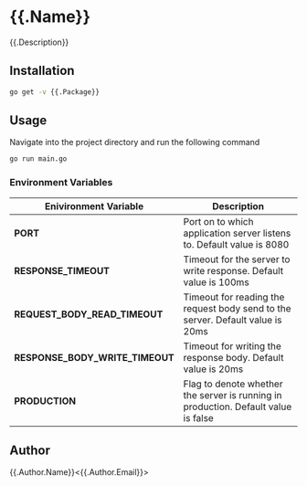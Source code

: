 # {{.Name}}

{{.Description}}

## Installation

```bash
go get -v {{.Package}}
```

## Usage

Navigate into the project directory and run the following command

```bash
go run main.go
```

### Environment Variables

| Enivironment Variable           | Description                                                                            |
| --------------------------------| -------------------------------------------------------------------------------------- |
| **PORT**                        | Port on to which application server listens to. Default value is 8080                  |
| **RESPONSE_TIMEOUT**            | Timeout for the server to write response. Default value is 100ms                       |
| **REQUEST_BODY_READ_TIMEOUT**   | Timeout for reading the request body send to the server. Default value is 20ms         |
| **RESPONSE_BODY_WRITE_TIMEOUT** | Timeout for writing the response body. Default value is 20ms                           |
| **PRODUCTION**                  | Flag to denote whether the server is running in production. Default value is false     |

## Author

{{.Author.Name}}<{{.Author.Email}}>
